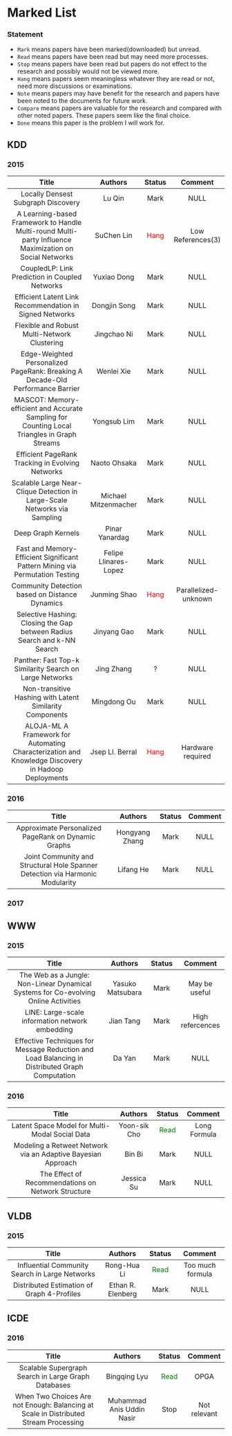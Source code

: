 # Marked List

### Statement
- `Mark` means papers have been marked(downloaded) but unread.
- `Read` means papers have been read but may need more processes.
- `Stop` means papers have been read but papers do not effect to the research and possibly would not be viewed more.
- `Hang` means papers seem meaningless whatever they are read or not, need more discussions or examinations.
- `Note` means papers may have benefit for the research and papers have been noted to the documents for future work.
- `Compare` means papers are valuable for the research and compared with other noted papers. These papers seem like the final choice.
- `Done` means this paper is the problem I will work for.

## KDD

### 2015
| Title | Authors | Status | Comment |
| :---: | :-----: | :----: | :-----: |
| Locally Densest Subgraph Discovery | Lu Qin | Mark | NULL |
| A Learning-based Framework to Handle Multi-round Multi-party Influence Maximization on Social Networks | SuChen Lin | <font color="red">Hang</font> | Low References(3) |
| CoupledLP: Link Prediction in Coupled Networks | Yuxiao Dong | Mark | NULL |
| Efficient Latent Link Recommendation in Signed Networks | Dongjin Song | Mark | NULL |
| Flexible and Robust Multi-Network Clustering | Jingchao Ni | Mark | NULL |
| Edge-Weighted Personalized PageRank: Breaking A Decade-Old Performance Barrier | Wenlei Xie | Mark | NULL |
| MASCOT: Memory-efficient and Accurate Sampling for Counting Local Triangles in Graph Streams | Yongsub Lim | Mark | NULL |
| Efficient PageRank Tracking in Evolving Networks | Naoto Ohsaka | Mark | NULL |
| Scalable Large Near-Clique Detection in Large-Scale Networks via Sampling | Michael Mitzenmacher | Mark | NULL |
| Deep Graph Kernels | Pinar Yanardag | Mark | NULL |
| Fast and Memory-Efficient Significant Pattern Mining via Permutation Testing | Felipe Llinares-Lopez | Mark | NULL |
| Community Detection based on Distance Dynamics | Junming Shao | <font color="red">Hang</font> | Parallelized-unknown |
| Selective Hashing: Closing the Gap between Radius Search and k-NN Search | Jinyang Gao | Mark | NULL |
| Panther: Fast Top-k Similarity Search on Large Networks | Jing Zhang | ? | NULL |
| Non-transitive Hashing with Latent Similarity Components | Mingdong Ou | Mark | NULL |
| ALOJA-ML A Framework for Automating Characterization and Knowledge Discovery in Hadoop Deployments | Jsep LI. Berral | <font color="red">Hang</font> | Hardware required |

### 2016
| Title | Authors | Status | Comment |
| :---: | :-----: | :----: | :-----: |
| Approximate Personalized PageRank on Dynamic Graphs | Hongyang Zhang | Mark | NULL |
| Joint Community and Structural Hole Spanner Detection via Harmonic Modularity | Lifang He | Mark | NULL |

### 2017

## WWW

### 2015
| Title | Authors | Status | Comment |
| :---: | :-----: | :----: | :-----: |
| The Web as a Jungle: Non-Linear Dynamical Systems for Co-evolving Online Activities | Yasuko Matsubara | Mark | May be useful |
| LINE: Large-scale information network embedding | Jian Tang | Mark | High refercences |
| Effective Techniques for Message Reduction and Load Balancing in Distributed Graph Computation | Da Yan | Mark | NULL |

### 2016
| Title | Authors | Status | Comment |
| :---: | :-----: | :----: | :-----: |
| Latent Space Model for Multi-Modal Social Data | Yoon-sik Cho | <font color="green">Read</font> | Long Formula |
| Modeling a Retweet Network via an Adaptive Bayesian Approach | Bin Bi | Mark | NULL |
| The Effect of Recommendations on Network Structure | Jessica Su | Mark | NULL |

## VLDB

### 2015
| Title | Authors | Status | Comment |
| :---: | :-----: | :----: | :-----: |
| Influential Community Search in Large Networks | Rong-Hua Li | <font color="green">Read</font> | Too much formula |
| Distributed Estimation of Graph 4-Profiles | Ethan R. Elenberg | Mark | NULL |

## ICDE

### 2016
| Title | Authors | Status | Comment |
| :---: | :-----: | :----: | :-----: |
| Scalable Supergraph Search in Large Graph Databases | Bingqing Lyu | <font color="green">Read</font> | OPGA |
| When Two Choices Are not Enough: Balancing at Scale in Distributed Stream Processing | Muhammad Anis Uddin Nasir | Stop | Not relevant |